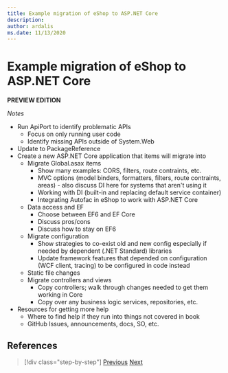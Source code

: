 ```yaml
---
title: Example migration of eShop to ASP.NET Core
description: 
author: ardalis
ms.date: 11/13/2020
---
```


# Example migration of eShop to ASP.NET Core

**PREVIEW EDITION**

*Notes*

- Run ApiPort to identify problematic APIs
  - Focus on only running user code
  - Identify missing APIs outside of System.Web
- Update to PackageReference
- Create a new ASP.NET Core application that items will migrate into
  - Migrate Global.asax items
    - Show many examples: CORS, filters, route contraints, etc.
    - MVC options (model binders, formatters, filters, route contraints, areas) - also discuss DI here for systems that aren't using it
    - Working with DI (built-in and replacing default service container)
    - Integrating Autofac in eShop to work with ASP.NET Core
  - Data access and EF
    - Choose between EF6 and EF Core
    - Discuss pros/cons
    - Discuss how to stay on EF6
  - Migrate configuration
    - Show strategies to co-exist old and new config especially if needed by dependent (.NET Standard) libraries
    - Update framework features that depended on configuration (WCF client, tracing) to be configured in code instead
  - Static file changes
  - Migrate controllers and views
    - Copy controllers; walk through changes needed to get them working in Core
    - Copy over any business logic services, repositories, etc.
- Resources for getting more help
  - Where to find help if they run into things not covered in book
  - GitHub Issues, announcements, docs, SO, etc.

## References

>[!div class="step-by-step"]
>[Previous](strategies-migrating-in-production.md)
>[Next](deployment-scenarios.md)
